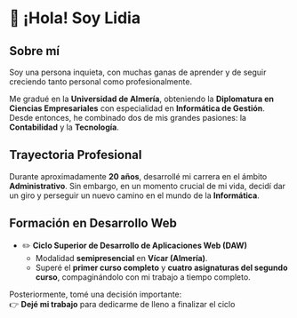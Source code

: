 # 👋 ¡Hola! Soy Lidia

## Sobre mí

Soy una persona inquieta, con muchas ganas de aprender y de seguir creciendo tanto personal como profesionalmente.

Me gradué en la **Universidad de Almería**, obteniendo la **Diplomatura en Ciencias Empresariales** con especialidad en **Informática de Gestión**. Desde entonces, he combinado dos de mis grandes pasiones: la **Contabilidad** y la **Tecnología**.

## Trayectoria Profesional

Durante aproximadamente **20 años**, desarrollé mi carrera en el ámbito **Administrativo**. Sin embargo, en un momento crucial de mi vida, decidí dar un giro y perseguir un nuevo camino en el mundo de la **Informática**.

## Formación en Desarrollo Web

- ✏️ **Ciclo Superior de Desarrollo de Aplicaciones Web (DAW)**  
  - Modalidad **semipresencial** en **Vícar (Almería)**.
  - Superé el **primer curso completo** y **cuatro asignaturas del segundo curso**, compaginándolo con mi trabajo a tiempo completo.
  
Posteriormente, tomé una decisión importante:  
👉 **Dejé mi trabajo** para dedicarme de lleno a finalizar el ciclo

